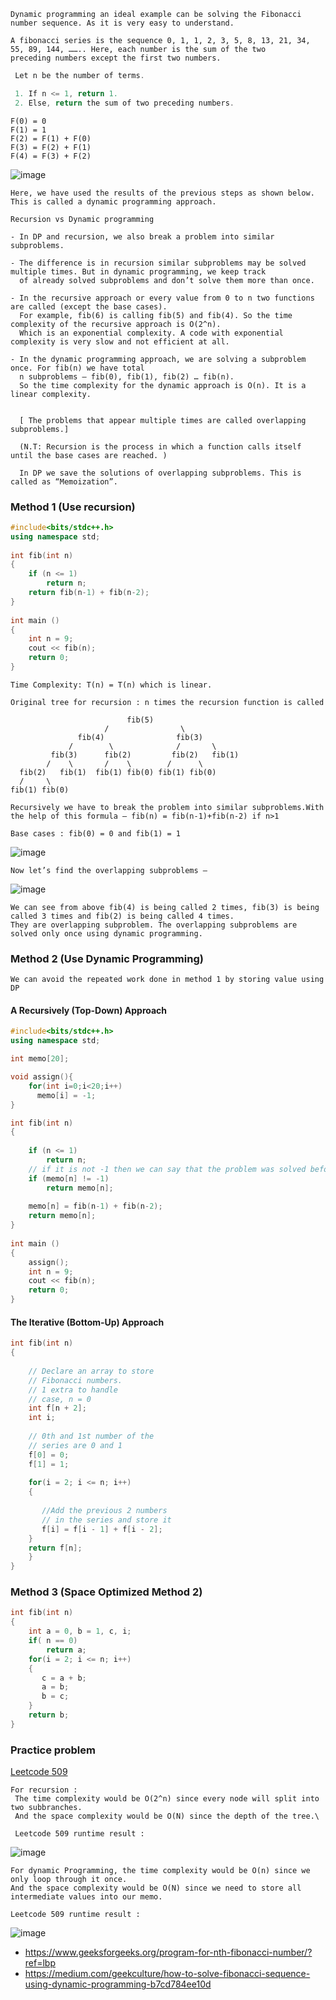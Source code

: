 ```
Dynamic programming an ideal example can be solving the Fibonacci number sequence. As it is very easy to understand.

A fibonacci series is the sequence 0, 1, 1, 2, 3, 5, 8, 13, 21, 34, 55, 89, 144, …….. Here, each number is the sum of the two 
preceding numbers except the first two numbers.
```
```c++
 Let n be the number of terms.

 1. If n <= 1, return 1.
 2. Else, return the sum of two preceding numbers.
```
```
F(0) = 0
F(1) = 1
F(2) = F(1) + F(0)
F(3) = F(2) + F(1)
F(4) = F(3) + F(2)
```
![image](https://user-images.githubusercontent.com/59710234/171693526-caebb745-859c-4e67-86f8-48a5906edf54.png)
```
Here, we have used the results of the previous steps as shown below. This is called a dynamic programming approach.
```
```
Recursion vs Dynamic programming

- In DP and recursion, we also break a problem into similar subproblems.

- The difference is in recursion similar subproblems may be solved multiple times. But in dynamic programming, we keep track
  of already solved subproblems and don’t solve them more than once.
  
- In the recursive approach or every value from 0 to n two functions are called (except the base cases). 
  For example, fib(6) is calling fib(5) and fib(4). So the time complexity of the recursive approach is O(2^n). 
  Which is an exponential complexity. A code with exponential complexity is very slow and not efficient at all.
  
- In the dynamic programming approach, we are solving a subproblem once. For fib(n) we have total 
  n subproblems — fib(0), fib(1), fib(2) … fib(n).
  So the time complexity for the dynamic approach is O(n). It is a linear complexity. 
  
  
  [ The problems that appear multiple times are called overlapping subproblems.]
  
  (N.T: Recursion is the process in which a function calls itself until the base cases are reached. )
  
  In DP we save the solutions of overlapping subproblems. This is called as “Memoization”.
```
### Method 1 (Use recursion) 
```c++
#include<bits/stdc++.h>
using namespace std;
 
int fib(int n)
{
    if (n <= 1)
        return n;
    return fib(n-1) + fib(n-2);
}
 
int main ()
{
    int n = 9;
    cout << fib(n);
    return 0;
}
```
```
Time Complexity: T(n) = T(n) which is linear. 

Original tree for recursion : n times the recursion function is called

                          fib(5)   
                     /                \
               fib(4)                fib(3)   
             /        \              /       \ 
         fib(3)      fib(2)         fib(2)   fib(1)
        /    \       /    \        /      \
  fib(2)   fib(1)  fib(1) fib(0) fib(1) fib(0)
  /     \
fib(1) fib(0)
```
```
Recursively we have to break the problem into similar subproblems.With the help of this formula — fib(n) = fib(n-1)+fib(n-2) if n>1
 
Base cases : fib(0) = 0 and fib(1) = 1
```
![image](https://user-images.githubusercontent.com/59710234/171721832-0bbeda51-9807-4938-8ecf-143d49b5bfa7.png)

```
Now let’s find the overlapping subproblems —
```
![image](https://user-images.githubusercontent.com/59710234/171722568-da5a5b1f-eec7-4a66-9554-5b0ccc75e9c1.png)

```
We can see from above fib(4) is being called 2 times, fib(3) is being called 3 times and fib(2) is being called 4 times. 
They are overlapping subproblem. The overlapping subproblems are solved only once using dynamic programming.
```
### Method 2 (Use Dynamic Programming) 
```
We can avoid the repeated work done in method 1 by storing value using DP
```
#### A Recursively (Top-Down) Approach 
```c++
#include<bits/stdc++.h>
using namespace std;

int memo[20];

void assign(){
    for(int i=0;i<20;i++)
      memo[i] = -1;
}

int fib(int n)
{
    
    if (n <= 1)
        return n;
    // if it is not -1 then we can say that the problem was solved before.     
    if (memo[n] != -1)
        return memo[n];
        
    memo[n] = fib(n-1) + fib(n-2);
    return memo[n];
}
 
int main ()
{
    assign();
    int n = 9;
    cout << fib(n);
    return 0;
}
```
#### The Iterative (Bottom-Up) Approach 
```c++
int fib(int n)
{
     
    // Declare an array to store
    // Fibonacci numbers.
    // 1 extra to handle
    // case, n = 0
    int f[n + 2];
    int i;
 
    // 0th and 1st number of the
    // series are 0 and 1
    f[0] = 0;
    f[1] = 1;
 
    for(i = 2; i <= n; i++)
    {
         
       //Add the previous 2 numbers
       // in the series and store it
       f[i] = f[i - 1] + f[i - 2];
    }
    return f[n];
    }
}
```
### Method 3 (Space Optimized Method 2) 
```c++
int fib(int n)
{
    int a = 0, b = 1, c, i;
    if( n == 0)
        return a;
    for(i = 2; i <= n; i++)
    {
       c = a + b;
       a = b;
       b = c;
    }
    return b;
}
```
### Practice problem

[Leetcode 509](https://leetcode.com/problems/fibonacci-number/)

```
For recursion :
 The time complexity would be O(2^n) since every node will split into two subbranches.
 And the space complexity would be O(N) since the depth of the tree.\
 
 Leetcode 509 runtime result :
```
![image](https://user-images.githubusercontent.com/59710234/171734227-c1d8bfd6-f1cc-40b5-ab86-2a8c768af882.png)

```
For dynamic Programming, the time complexity would be O(n) since we only loop through it once. 
And the space complexity would be O(N) since we need to store all intermediate values into our memo.

Leetcode 509 runtime result :
```
![image](https://user-images.githubusercontent.com/59710234/171734446-eb01fb36-b14a-4f3b-9df6-b619f2c07aac.png)


- https://www.geeksforgeeks.org/program-for-nth-fibonacci-number/?ref=lbp
- https://medium.com/geekculture/how-to-solve-fibonacci-sequence-using-dynamic-programming-b7cd784ee10d
